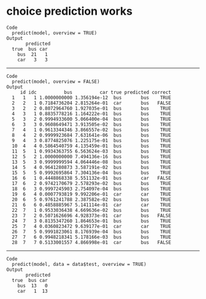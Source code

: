 # choice prediction works

    Code
      predict(model, overview = TRUE)
    Output
           predicted
      true  bus car
        bus  21   1
        car   3   3

---

    Code
      predict(model, overview = FALSE)
    Output
         id idc          bus          car true predicted correct
      1   1   1 1.0000000000 1.356194e-12  bus       bus    TRUE
      2   2   1 0.7184736204 2.815264e-01  car       bus   FALSE
      3   2   2 0.8072964760 1.927035e-01  bus       bus    TRUE
      4   3   1 0.8835778216 1.164222e-01  bus       bus    TRUE
      5   3   2 0.9994933600 5.066400e-04  bus       bus    TRUE
      6   3   3 0.9608649471 3.913505e-02  bus       bus    TRUE
      7   4   1 0.9613344346 3.866557e-02  bus       bus    TRUE
      8   4   2 0.9999923684 7.631641e-06  bus       bus    TRUE
      9   4   3 0.8774825076 1.225175e-01  bus       bus    TRUE
      10  4   4 0.5864540759 4.135459e-01  bus       bus    TRUE
      11  5   1 0.9934363755 6.563624e-03  bus       bus    TRUE
      12  5   2 1.0000000000 7.494136e-16  bus       bus    TRUE
      13  5   3 0.9999999594 4.064446e-08  bus       bus    TRUE
      14  5   4 0.9641280873 3.587191e-02  bus       bus    TRUE
      15  5   5 0.9992695864 7.304136e-04  bus       bus    TRUE
      16  6   1 0.4448868338 5.551132e-01  bus       car   FALSE
      17  6   2 0.9742170679 2.578293e-02  bus       bus    TRUE
      18  6   3 0.9997245903 2.754097e-04  bus       bus    TRUE
      19  6   4 0.0007793819 9.992206e-01  car       car    TRUE
      20  6   5 0.9761241788 2.387582e-02  bus       bus    TRUE
      21  6   6 0.4858885967 5.141114e-01  car       car    TRUE
      22  7   1 0.9533036438 4.669636e-02  bus       bus    TRUE
      23  7   2 0.5071626696 4.928373e-01  car       bus   FALSE
      24  7   3 0.8135347260 1.864653e-01  bus       bus    TRUE
      25  7   4 0.0360823472 9.639177e-01  car       car    TRUE
      26  7   5 0.9991823061 8.176939e-04  bus       bus    TRUE
      27  7   6 0.9948218341 5.178166e-03  bus       bus    TRUE
      28  7   7 0.5133001557 4.866998e-01  car       bus   FALSE

---

    Code
      predict(model, data = data$test, overview = TRUE)
    Output
           predicted
      true  bus car
        bus  13   0
        car   1  13

